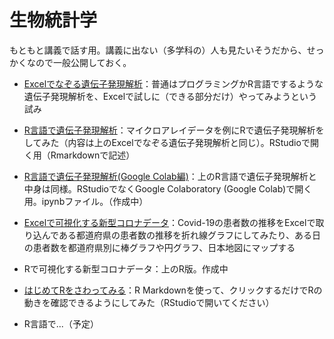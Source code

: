 # 生物統計学

もともと講義で話す用。講義に出ない（多学科の）人も見たいそうだから、せっかくなので一般公開しておく。

- [Excelでなぞる遺伝子発現解析](exp/expByExcel.md)：普通はプログラミングかR言語でするような遺伝子発現解析を、Excelで試しに（できる部分だけ）やってみようという試み
- [R言語で遺伝子発現解析](exp/expByR.Rmd)：マイクロアレイデータを例にRで遺伝子発現解析をしてみた（内容は上のExcelでなぞる遺伝子発現解析と同じ）。RStudioで開く用（Rmarkdownで記述）
- [R言語で遺伝子発現解析(Google Colab編)](exp/expByROnGColab.ipynb)：上のR言語で遺伝子発現解析と中身は同様。RStudioでなくGoogle Colaboratory (Google Colab)で開く用。ipynbファイル。（作成中）

- [Excelで可視化する新型コロナデータ](covid19/Covid19ByExcel.md)：Covid-19の患者数の推移をExcelで取り込んである都道府県の患者数の推移を折れ線グラフにしてみたり、ある日の患者数を都道府県別に棒グラフや円グラフ、日本地図にマップする
- Rで可視化する新型コロナデータ：上のR版。作成中

- [はじめてRをさわってみる](learningR.Rmd)：R Markdownを使って、クリックするだけでRの動きを確認できるようにしてみた（RStudioで開いてください）
- R言語で...（予定）


